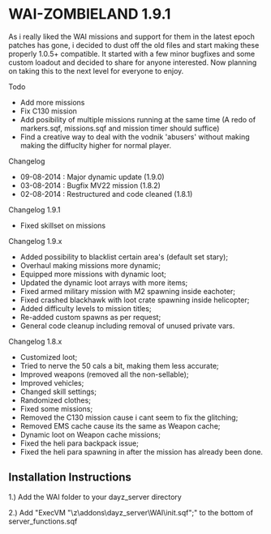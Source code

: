WAI-ZOMBIELAND 1.9.1
==============

As i really liked the WAI missions and support for them in the latest epoch patches has gone, i decided to dust off the old files and start making these properly 1.0.5+ compatible. It started with a few minor bugfixes and some custom loadout and decided to share for anyone interested. Now planning on taking this to the next level for everyone to enjoy. 

Todo
- Add more missions
- Fix C130 mission
- Add posibility of multiple missions running at the same time (A redo of markers.sqf, missions.sqf and mission timer should suffice)
- Find a creative way to deal with the vodnik 'abusers' without making making the diffuclty higher for normal player.

Changelog
- 09-08-2014 : Major dynamic update (1.9.0)
- 03-08-2014 : Bugfix MV22 mission (1.8.2)
- 02-08-2014 : Restructured and code cleaned (1.8.1)

Changelog 1.9.1
- Fixed skillset on missions

Changelog 1.9.x
- Added possibility to blacklist certain area's (default set stary);
- Overhaul making missions more dynamic;
- Equipped more missions with dynamic loot;
- Updated the dynamic loot arrays with more items;
- Fixed armed military mission with M2 spawning inside eachoter;
- Fixed crashed blackhawk with loot crate spawning inside helicopter;
- Added difficulty levels to mission titles;
- Re-added custom spawns as per request;
- General code cleanup including removal of unused private vars.

Changelog 1.8.x
- Customized loot;
- Tried to nerve the 50 cals a bit, making them less accurate;
- Improved weapons (removed all the non-sellable);
- Improved vehicles;
- Changed skill settings;
- Randomized clothes;
- Fixed some missions;
- Removed the C130 mission cause i cant seem to fix the glitching;
- Removed EMS cache cause its the same as Weapon cache;
- Dynamic loot on Weapon cache missions;
- Fixed the heli para backpack issue;
- Fixed the heli para spawning in after the mission has already been done.

## Installation Instructions

1.) Add the WAI folder to your dayz_server directory

2.) Add "ExecVM "\z\addons\dayz_server\WAI\init.sqf";" to the bottom of server_functions.sqf
